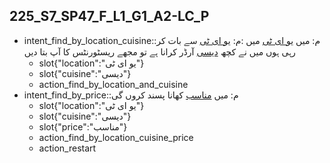 ## 225_S7_SP47_F_L1_G1_A2-LC_P
* intent_find_by_location_cuisine::م: میں [یو ای ٹی](location) میں :م: [یو ای ٹی](location) سے بات کر رہی ہوں میں نے کچھ [دیسی](cuisine) آرڈر کرانا ہے تو مجھے ریسٹورنٹس کا آپ بتا دیں
	- slot{"location":"یو ای ٹی"}
	- slot{"cuisine":"دیسی"}
	- action_find_by_location_and_cuisine
* intent_find_by_price::م: میں [مناسب](price) کھانا پسند کروں گی
	- slot{"location":"یو ای ٹی"}
	- slot{"cuisine":"دیسی"}
	- slot{"price":"مناسب"}
	- action_find_by_location_cuisine_price
	- action_restart